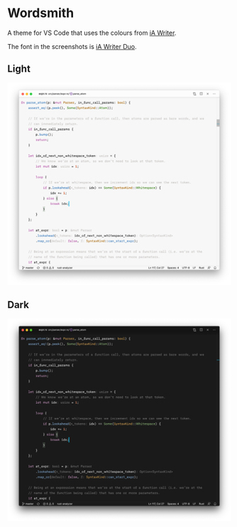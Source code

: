 # Wordsmith

A theme for VS Code that uses the colours from [iA Writer](https://ia.net/writer).

The font in the screenshots is [iA Writer Duo](https://github.com/iaolo/iA-Fonts).

## Light

![](https://raw.githubusercontent.com/arzg/resources/master/wordsmith-light.png)

## Dark

![](https://raw.githubusercontent.com/arzg/resources/master/wordsmith-dark.png)
